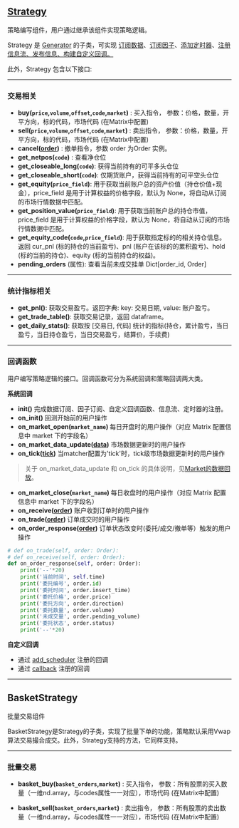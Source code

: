 ## [Strategy](8_测例代码\策略服务-回测场景支持\股票日频.md) 


策略编写组件，用户通过继承该组件实现策略逻辑。

Strategy 是 [Generator](3_接口说明/策略/generator.md) 的子类，可实现 [订阅数据](3_接口说明/策略/generator.md#subscribe_data)、[订阅因子](3_接口说明/策略/generator.md#subscribe)、[添加定时器](3_接口说明/策略/generator.md#add_scheduler)、[注册信息流、发布信息、构建自定义回调。](3_接口说明/策略/generator.md#generator-间的信息传递)

此外，Strategy 包含以下接口:

---
### 交易相关

- <b>buy(`price`,`volume`,`offset`,`code`,`market`)</b> : 买入指令， 参数：价格，数量，开平方向，标的代码，市场代码 (在Matrix中配置)
- <b>sell(`price`,`volume`,`offset`,`code`,`market`)</b> : 卖出指令， 参数：价格，数量，开平方向，标的代码，市场代码 (在Matrix中配置)
- <b>cancel([order](4_其他组件/market_components.md#order))</b> : 撤单指令，参数 order 为Order 实例。
- <b> get_netpos(`code`)</b> : 查看净仓位
- **get_closeable_long(`code`)**: 获得当前持有的可平多头仓位
- **get_closeable_short(`code`)**: 仅期货账户，获得当前持有的可平空头仓位
- **get_equity(`price_field`)**: 用于获取当前账户总的资产价值（持仓价值+现金），price_field 是用于计算权益的价格字段，默认为 None，将自动从订阅的市场行情数据中匹配。 
- **get_position_value(`price_field`)**: 用于获取当前账户总的持仓市值，price_field 是用于计算权益的价格字段，默认为 None，将自动从订阅的市场行情数据中匹配。 
- **get_equity_code(`code`,`price_field`)**: 用于获取指定标的的相关持仓信息。返回 cur_pnl (标的持仓的当前盈亏)、pnl (账户在该标的的累积盈亏)、hold (标的当前的持仓)、equity (标的当前持仓的权益)。
- <b> pending_orders</b> (属性):  查看当前未成交挂单 Dict[order_id, Order]


---
### 统计指标相关
- <b>get_pnl()</b>: 获取交易盈亏。返回字典: key: 交易日期, value: 账户盈亏。
- <b>get_trade_table()</b>: 获取交易记录，返回 dataframe。
- <b>get_daily_stats()</b>: 获取按 [交易日, 代码] 统计的指标(持仓，累计盈亏，当日盈亏，当日持仓盈亏，当日交易盈亏，结算价，手续费)


---
### 回调函数

用户编写策略逻辑的接口。回调函数可分为系统回调和策略回调两大类。

<b> 系统回调 </b>
- <b> init()</b>  完成数据订阅、因子订阅、自定义回调函数、信息流、定时器的注册。
- <b> on_init()</b>  回测开始前的用户操作
- <b> on_market_open(`market_name`)  </b>  每日开盘时的用户操作（对应 Matrix 配置信息中 market 下的字段名）
- <b> on_market_data_update([data](4_其他组件/market_components.md#Market的数据回放))</b>  市场数据更新时的用户操作
- <b> on_tick([tick](4_其他组件/market_components.md#Market的数据回放))</b>  当matcher配置为'tick'时，tick级市场数据更新时的用户操作

> 关于 on_market_data_update 和 on_tick 的具体说明，见[Market的数据回放](4_其他组件/market_components.md#Market的数据回放)。

- <b> on_market_close(`market_name`) </b>  每日收盘时的用户操作（对应 Matrix 配置信息中 market 下的字段名）
- **on_receive([order](4_其他组件/market_components.md))** 账户收到订单时的用户操作
- <b> on_trade([order](4_其他组件/market_components.md)) </b> 订单成交时的用户操作
- <b>on_order_response([order](4_其他组件/market_components.md))</b>  订单状态改变时(委托/成交/撤单等）触发的用户操作

```python
# def on_trade(self, order: Order):
# def on_receive(self, order: Order):
def on_order_response(self, order: Order):
	print('--'*20)
    print('当前时间', self.time)
    print('委托编号', order.id)
    print('委托时间', order.insert_time)
    print('委托价格', order.price)
    print('委托方向', order.direction)
    print('委托数量', order.volume)
    print('未成交量', order.pending_volume)
    print('委托状态', order.status)
    print('--'*20)
```

<b> 自定义回调 </b>

- 通过 [add_scheduler](3_接口说明/策略/generator.md#add_scheduler) 注册的回调
- 通过 [callback](3_接口说明/策略/generator.md#generator-间的信息传递) 注册的回调

---

## BasketStrategy

批量交易组件

BasketStrategy是Strategy的子类，实现了批量下单的功能，策略默认采用Vwap算法交易撮合成交。此外，Strategy支持的方法，它同样支持。

---
 ### 批量交易

- <b>basket_buy(`basket_orders`,`market`)</b> : 买入指令， 参数：所有股票的买入数量（一维nd.array，与codes属性一一对应），市场代码 (在Matrix中配置)

- <b>basket_sell(`basket_orders`,`market`)</b> : 卖出指令， 参数：所有股票的卖出数量（一维nd.array，与codes属性一一对应），市场代码 (在Matrix中配置)